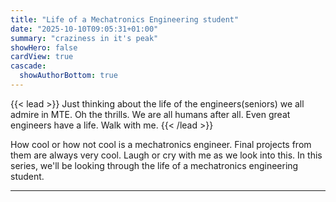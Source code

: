 ```yaml
---
title: "Life of a Mechatronics Engineering student"
date: "2025-10-10T09:05:31+01:00"
summary: "craziness in it's peak"
showHero: false
cardView: true
cascade:
  showAuthorBottom: true
---
```


{{< lead >}}
Just thinking about the life of the engineers(seniors) we all admire in MTE. Oh the thrills. We are all humans after all. Even great engineers have a life. Walk with me.
{{< /lead >}}

How cool or how not cool is a mechatronics engineer. Final projects from them are always very cool.
Laugh or cry with me as we look into this. In this series, we'll be looking through the life of a mechatronics engineering student.

---
